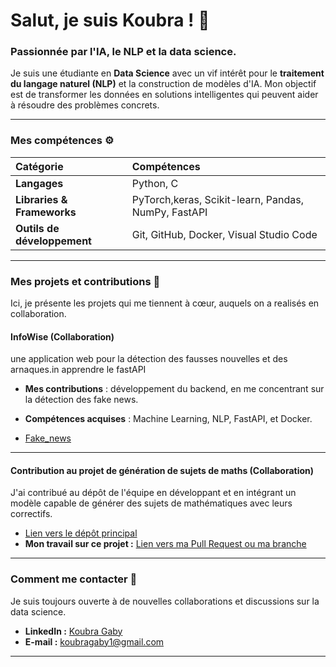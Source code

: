 # Salut, je suis Koubra ! 👋

### Passionnée par l'IA, le NLP  et la data science.

Je suis une étudiante en **Data Science** avec un vif intérêt pour le **traitement du langage naturel (NLP)** et la construction de modèles d'IA. Mon objectif est de transformer les données en solutions intelligentes qui peuvent aider à résoudre des problèmes concrets.

---

### Mes compétences ⚙️

| Catégorie | Compétences |  
| :--- | :--- |
| **Langages** | Python, C |
| **Libraries & Frameworks** | PyTorch,keras, Scikit-learn, Pandas, NumPy, FastAPI |
| **Outils de développement** | Git, GitHub, Docker, Visual Studio Code |

---

### Mes projets et contributions 🚀

Ici, je présente les projets qui me tiennent à cœur, auquels on a realisés en collaboration.

#### **InfoWise** (Collaboration)
une application web pour la détection des fausses nouvelles et des arnaques.in apprendre le fastAPI 

* **Mes contributions** : développement du backend, en me concentrant sur la détection des fake news.
*  **Compétences acquises** : Machine Learning, NLP, FastAPI, et Docker.

* [Fake_news]([https://github.com/koubra-gaby/Fake_news](https://github.com/Martial2023/Hackathon-UNESCO-MIL))

---

#### **Contribution au projet de génération de sujets de maths** (Collaboration)

J'ai contribué au dépôt de l'équipe en développant et en intégrant un modèle capable de générer des sujets de mathématiques avec leurs correctifs.

* [Lien vers le dépôt principal](https://github.com/[nom_du_propriétaire]/modeleBEF)
* **Mon travail sur ce projet :** [Lien vers ma Pull Request ou ma branche]([URL_DE_TON_TRAVAIL_OU_TA_PR])

---

### Comment me contacter 💬

Je suis toujours ouverte à de nouvelles collaborations et discussions sur la data science.

* **LinkedIn :** [Koubra Gaby]([www.linkedin.com/in/koubra-gaby-309a50250])
* **E-mail :** [koubragaby1@gmail.com](mailto:ton.email@example.com)

---
